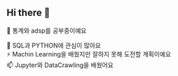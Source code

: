 ## Hi there 👋

<!--
✨**shinyerang/shinyerang**✨
깃허브 테스트중이예요!
열심히 공부해볼게요!

-->🔭 통계와 adsp를 공부중이예요<br>
   🌱 SQL과 PYTHON에 관심이 많아요<br>
   ⚡ Machin Learning을 배웠지만 잘하지 못해 도전할 계획이예요<br>
   📫 Jupyter와 DataCrawling을 배웠어요<br>
